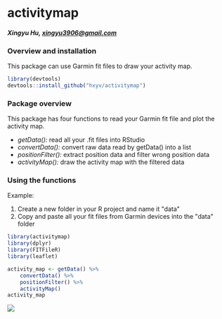 # activitymap
#### *Xingyu Hu, <xingyu3906@gmail.com>*

### Overview and installation
This package can use Garmin fit files to draw your activity map.

```r
library(devtools)
devtools::install_github("hxyv/activitymap")
```

### Package overview
This package has four functions to read your Garmin fit file and plot the activity map.
- *getData():* read all your .fit files into RStudio
- *convertData():* convert raw data read by getData() into a list
- *positionFilter():* extract position data and filter wrong position data
- *activityMap():* draw the activity map with the filtered data

### Using the functions
Example:
1. Create a new folder in your R project and name it "data"
2. Copy and paste all your fit files from Garmin devices into the "data" folder

```r
library(activitymap)
library(dplyr)
library(FITFileR)
library(leaflet)

activity_map <- getData() %>%
    convertData() %>%
    positionFilter() %>%
    activityMap()
activity_map
```

![](README.png)<!-- -->
